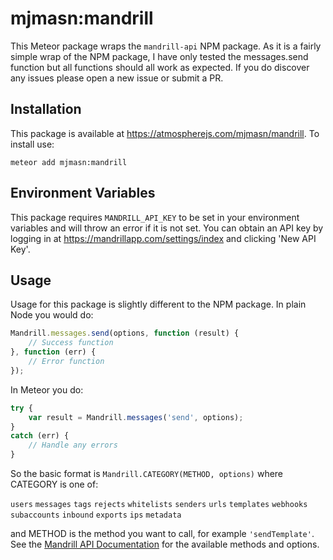 # mjmasn:mandrill

This Meteor package wraps the ```mandrill-api``` NPM package. As it is a fairly simple wrap of the NPM package, I have only tested the messages.send function but all functions should all work as expected. If you do discover any issues please open a new issue or submit a PR.

## Installation
This package is available at https://atmospherejs.com/mjmasn/mandrill. To install use:

```meteor add mjmasn:mandrill```

## Environment Variables
This package requires ```MANDRILL_API_KEY``` to be set in your environment variables and will throw an error if it is not set. You can obtain an API key by logging in at https://mandrillapp.com/settings/index and clicking 'New API Key'.

## Usage
Usage for this package is slightly different to the NPM package. In plain Node you would do:
```javascript
Mandrill.messages.send(options, function (result) {
    // Success function
}, function (err) {
    // Error function
});
```
In Meteor you do:
```javascript
try {
    var result = Mandrill.messages('send', options);
}
catch (err) {
    // Handle any errors
}
```

So the basic format is ```Mandrill.CATEGORY(METHOD, options)``` where CATEGORY is one of:

```users``` ```messages``` ```tags``` ```rejects``` ```whitelists``` ```senders``` ```urls``` ```templates``` ```webhooks``` ```subaccounts``` ```inbound``` ```exports``` ```ips``` ```metadata```

and METHOD is the method you want to call, for example ```'sendTemplate'```. See the [Mandrill API Documentation](https://mandrillapp.com/api/docs/index.nodejs.html) for the available methods and options.
